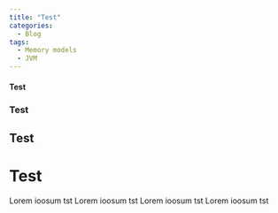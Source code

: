 ```yaml
---
title: "Test"
categories:
  - Blog
tags:
  - Memory models
  - JVM
---
```



#### Test 
### Test
## Test
# Test

Lorem ioosum tst Lorem ioosum tst Lorem ioosum tst Lorem ioosum tst